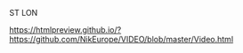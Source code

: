 
ST LON 

https://htmlpreview.github.io/?https://github.com/NikEurope/VIDEO/blob/master/Video.html


